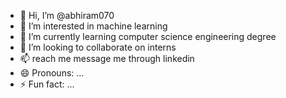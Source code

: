 - 👋 Hi, I’m @abhiram070
- 👀 I’m interested in machine learning
- 🌱 I’m currently learning computer science engineering degree
- 💞️ I’m looking to collaborate on interns
- 📫 reach me message me through linkedin
- 😄 Pronouns: ...
- ⚡ Fun fact: ...

<!---
abhiram070/abhiram070 is a ✨ special ✨ repository because its `README.md` (this file) appears on your GitHub profile.
You can click the Preview link to take a look at your changes.
--->
